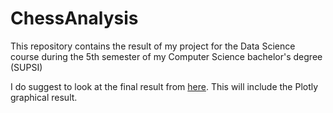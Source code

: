 # ChessAnalysis
This repository contains the result of my project for the Data Science course during the 5th semester of my Computer Science bachelor's degree (SUPSI)

I do suggest to look at the final result from [here](https://nbviewer.org/github/dlwlsns/ChessAnalysis/blob/main/chess.ipynb?flush_cache=true). This will include the Plotly graphical result.

